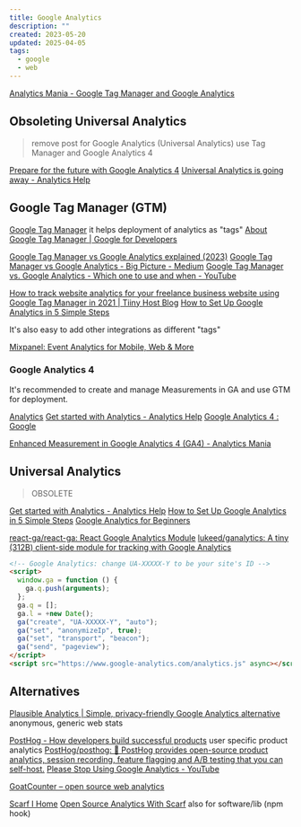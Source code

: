 ```yaml
---
title: Google Analytics
description: ""
created: 2023-05-20
updated: 2025-04-05
tags:
  - google
  - web
---
```


[Analytics Mania - Google Tag Manager and Google Analytics](https://www.analyticsmania.com/)

## Obsoleting Universal Analytics

> remove post for Google Analytics (Universal Analytics)
> use Tag Manager and Google Analytics 4

[Prepare for the future with Google Analytics 4](https://blog.google/products/marketingplatform/analytics/prepare-for-future-with-google-analytics-4/)
[Universal Analytics is going away - Analytics Help](https://support.google.com/analytics/answer/11583528)

## Google Tag Manager (GTM)

[Google Tag Manager](https://tagmanager.google.com/#/home) it helps deployment of analytics as "tags"
[About Google Tag Manager | Google for Developers](https://developers.google.com/tag-platform/tag-manager)

[Google Tag Manager vs Google Analytics explained (2023)](https://www.analyticsmania.com/post/google-tag-manager-vs-google-analytics/)
[Google Tag Manager vs Google Analytics - Big Picture - Medium](https://medium.com/@thebigpicturebiz/google-tag-manager-vs-google-analytics-143fb1554eb1)
[Google Tag Manager vs. Google Analytics - Which one to use and when - YouTube](https://www.youtube.com/watch?v=qm28tjEqZXA)

[How to track website analytics for your freelance business website using Google Tag Manager in 2021 | Tiiny Host Blog](https://tiiny.host/blog/google-analytics-freelance-business/)
[How to Set Up Google Analytics in 5 Simple Steps](https://blog.hootsuite.com/how-to-set-up-google-analytics/)

It's also easy to add other integrations as different "tags"

[Mixpanel: Event Analytics for Mobile, Web & More](https://mixpanel.com/home)

### Google Analytics 4

It's recommended to create and manage Measurements in GA and use GTM for deployment.

[Analytics](https://analytics.google.com/analytics/web/)
[Get started with Analytics - Analytics Help](https://support.google.com/analytics/answer/1008015?hl=en)
[Google Analytics 4 : Google](https://skillshop.exceedlms.com/student/catalog/list?category_ids=6431-google-analytics-4)

[Enhanced Measurement in Google Analytics 4 (GA4) - Analytics Mania](https://www.analyticsmania.com/post/enhanced-measurement-in-google-analytics-4-the-guide/)

## Universal Analytics

> OBSOLETE

[Get started with Analytics - Analytics Help](https://support.google.com/analytics/answer/1008015?hl=en)
[How to Set Up Google Analytics in 5 Simple Steps](https://blog.hootsuite.com/how-to-set-up-google-analytics/)
[Google Analytics for Beginners](https://analytics.google.com/analytics/academy/course/6)

[react-ga/react-ga: React Google Analytics Module](https://github.com/react-ga/react-ga)
[lukeed/ganalytics: A tiny (312B) client-side module for tracking with Google Analytics](https://github.com/lukeed/ganalytics)

```html
<!-- Google Analytics: change UA-XXXXX-Y to be your site's ID -->
<script>
  window.ga = function () {
    ga.q.push(arguments);
  };
  ga.q = [];
  ga.l = +new Date();
  ga("create", "UA-XXXXX-Y", "auto");
  ga("set", "anonymizeIp", true);
  ga("set", "transport", "beacon");
  ga("send", "pageview");
</script>
<script src="https://www.google-analytics.com/analytics.js" async></script>
```

## Alternatives

[Plausible Analytics | Simple, privacy-friendly Google Analytics alternative](https://plausible.io/) anonymous, generic web stats

[PostHog - How developers build successful products](https://posthog.com/) user specific product analytics
[PostHog/posthog: 🦔 PostHog provides open-source product analytics, session recording, feature flagging and A/B testing that you can self-host.](https://github.com/PostHog/posthog)
[Please Stop Using Google Analytics - YouTube](https://www.youtube.com/watch?v=6xXSsu0YXWo)

[GoatCounter – open source web analytics](https://www.goatcounter.com/)

[Scarf I Home](https://about.scarf.sh/)
[Open Source Analytics With Scarf](https://twit.tv/shows/floss-weekly/episodes/693) also for software/lib (npm hook)

